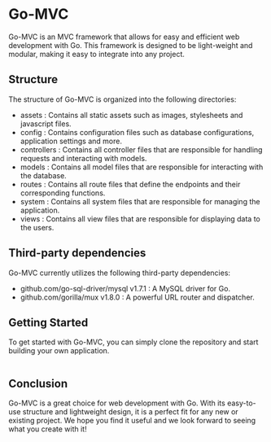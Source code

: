 # Go-MVC

Go-MVC is an MVC framework that allows for easy and efficient web development with Go. This framework is designed to be light-weight and modular, making it easy to integrate into any project.

## Structure

The structure of Go-MVC is organized into the following directories:

- assets : Contains all static assets such as images, stylesheets and javascript files.
- config : Contains configuration files such as database configurations, application settings and more.
- controllers : Contains all controller files that are responsible for handling requests and interacting with models.
- models : Contains all model files that are responsible for interacting with the database.
- routes : Contains all route files that define the endpoints and their corresponding functions.
- system : Contains all system files that are responsible for managing the application.
- views : Contains all view files that are responsible for displaying data to the users.

## Third-party dependencies

Go-MVC currently utilizes the following third-party dependencies:

- github.com/go-sql-driver/mysql v1.7.1 : A MySQL driver for Go.
- github.com/gorilla/mux v1.8.0 : A powerful URL router and dispatcher.

## Getting Started

To get started with Go-MVC, you can simply clone the repository and start building your own application.
````

````

## Conclusion

Go-MVC is a great choice for web development with Go. With its easy-to-use structure and lightweight design, it is a perfect fit for any new or existing project. We hope you find it useful and we look forward to seeing what you create with it!

